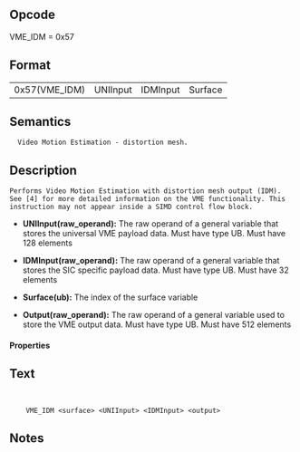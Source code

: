  

## Opcode

  VME_IDM = 0x57

## Format

| | | | |
| --- | --- | --- | --- |
| 0x57(VME_IDM) | UNIInput | IDMInput | Surface | Output |


## Semantics




      Video Motion Estimation - distortion mesh.

## Description



    Performs Video Motion Estimation with distortion mesh output (IDM). See [4] for more detailed information on the VME functionality. This instruction may not appear inside a SIMD control flow block.

- **UNIInput(raw_operand):** The raw operand of a general variable that stores the universal VME payload data. Must have type UB. Must have 128 elements

- **IDMInput(raw_operand):** The raw operand of a general variable that stores the SIC specific payload data. Must have type UB. Must have 32 elements

- **Surface(ub):** The index of the surface variable

- **Output(raw_operand):** The raw operand of a general variable used to store the VME output data. Must have type UB. Must have 512 elements

#### Properties


## Text
```
    

    VME_IDM <surface> <UNIInput> <IDMInput> <output>
```



## Notes


